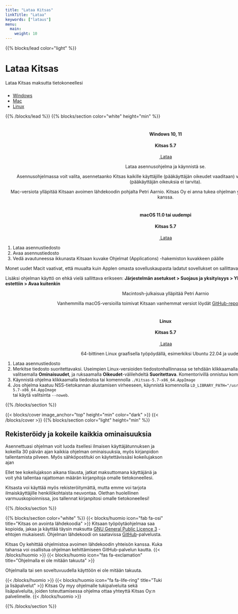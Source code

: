 ```yaml
---
title: "Lataa Kitsas"
linkTitle: "Lataa"
keywords: ["lataus"]
menu:
  main:
    weight: 10
---
```


{{% blocks/lead color="light" %}}

# Lataa Kitsas

Lataa Kitsas maksutta tietokoneellesi

<ul class="nav nav-pills mb-3 text-white" id="pills-tab" role="tablist" style="margin-top:3ex; justify-content: center;" >
  <li class="nav-item">
    <a class="nav-link" id="pills-win-tab" data-toggle="pill" href="#pills-win" role="tab" aria-controls="pills-home" aria-selected="true"><span class="fab fa-windows"></span> Windows</a>
  </li>
  <li class="nav-item">
    <a class="nav-link" id="pills-mac-tab" data-toggle="pill" href="#pills-mac" role="tab" aria-controls="pills-profile" aria-selected="false"><span class="fab fa-apple"></span> Mac</a>
  </li>
  <li class="nav-item">
    <a class="nav-link" id="pills-linux-tab" data-toggle="pill" href="#pills-linux" role="tab" aria-controls="pills-contact" aria-selected="false"><span class="fab fa-linux"></span> Linux</a>
  </li>
</ul>

{{% /blocks/lead %}}
{{% blocks/section color="white" height="min" %}}
<div style="justify-content:center; text-align:center; margin: 0px; width: 200% !important;">
  <div  id="pills-tabContent" class="tab-content">
    <div class="tab-pane fade" id="pills-win" role="tabpanel" aria-labelledby="pills-home-tab" style="text-align: center;">    
      <div class="container">
        <h1><i class="fab fa-windows"></i></h1>
        <h4>Windows 10, 11</h4>      
        <h4 class="variaatio" style="margin-top: 2ex;">Kitsas 5.7</h4>
        <p>
          <a href="https://github.com/artoh/kitupiikki/releases/download/v5.7/kitsas-5.7-asennus.exe" class="btn btn-lg btn-primary latausnappi">
            <span class="fa fa-download"></span>&nbsp;Lataa</a>
        </p>            
        <p style="margin-top: 1ex;">Lataa asennusohjelma ja käynnistä se. </p>
        <p>Asennusohjelmassa voit valita, asennetaanko Kitsas kaikille käyttäjille (pääkäyttäjän oikeudet vaaditaan) vai pelkästään yksittäiselle käyttäjälle (pääkäyttäjän oikeuksia ei tarvita).</p>
      </div>
    </div>
    <div class="tab-pane fade" id="pills-mac" role="tabpanel" aria-labelledby="pills-profile-tab" style="text-align: center;">      
      <div class="container">        
        <div class="macloota">Mac-versiota ylläpitää Kitsaan avoimen lähdekoodin pohjalta Petri Aarnio. Kitsas Oy ei anna tukea ohjelman yhteensopivuudesta Mac-tietokoneiden kanssa.</div>
        <h1><i class="fab fa-apple"></i></h1>
        <h4>macOS 11.0 tai uudempi</h4>        
        <h4 class="variaatio" style="margin-top: 2ex;">Kitsas 5.7</h4>
        <p>
          <a href="https://github.com/petriaarnio/kitupiikki/releases/download/mac-v5.7/Kitsas-5.7.dmg" class="btn btn-lg btn-primary latausnappi">
            <span class="fa fa-download"></span>&nbsp;Lataa</a>
        </p>                  
        <ol style="text-align: left;">
          <li>Lataa asennustiedosto</li>
          <li>Avaa asennustiedosto</li>
          <li>Vedä avautuneessa ikkunasta Kitsaan kuvake Ohjelmat (Applications) -hakemiston kuvakkeen päälle</li>
        </ol>
        <p align="left">Monet uudet Macit vaativat, että muualta kuin Applen omasta sovelluskaupasta ladatut sovellukset on sallittava erikseen, katso ohje <a href="https://support.apple.com/fi-fi/HT202491">Macin tukisivustolta</a>.</p>
        <p align="left">Lisäksi ohjelman käyttö on ehkä vielä sallittava erikseen: <b>Järjestelmän asetukset > Suojaus ja yksityisyys > Yleinen: Apin "Kitsas" käynnistäminen estettiin > Avaa kuitenkin</b><br/>
        </p>
        <p>Macintosh-julkaisua ylläpitää Petri Aarnio</p>  
        <p>Vanhemmilla macOS-versioilla toimivat Kitsaan vanhemmat versiot löydät <a href="https://github.com/petriaarnio/kitupiikki/releases">GitHub-reposition julkaisuista</a></p>          
      </div>
    </div>
    <div class="tab-pane fade" id="pills-linux" role="tabpanel" aria-labelledby="pills-contact-tab" style="text-align: center;">
      <div class="container">     
        <h1><i class="fab fa-linux"></i></h1>
        <h4>Linux</h4>
        <h4 class="variaatio" style="margin-top: 2ex;">Kitsas 5.7</h4>
        <p>
          <a href="https://github.com/artoh/kitupiikki/releases/download/v5.7/Kitsas-5.7-x86_64.AppImage" class="btn btn-lg btn-primary">
            <span class="fa fa-download"></span>&nbsp;Lataa</a>
        </p>           
        64-bittinen Linux graafisella työpöydällä, esimerkiksi Ubuntu 22.04 ja uudemmat       
        <ol style="text-align: left;">
          <li>Lataa asennustiedosto</li>
          <li>Merkitse tiedosto suoritettavaksi. Useimpien Linux-versioiden tiedostonhallinnassa se tehdään klikkaamalla tiedostoa hiiren oikealla napilla ja valitsemalla <b>Ominaisuudet</b>, ja ruksaamalla <b>Oikeudet</b>-välilehdeltä <b>Suoritettava</b>. Komentorivillä onnistuu komennolla <code>chmod u+x Kitsas*.AppImage</code></li>
          <li>Käynnistä ohjelma klikkaamalla tiedostoa tai komennolla <code>./Kitsas-5.7-x86_64.AppImage</code></li>
          <li>Jos ohjelma kaatuu NSS-tietokannan alustamisen virheeseen, käynnistä komennolla <code>LD_LIBRARY_PATH="/usr/lib/x86_64-linux-gnu/nss" ./Kitsas-5.7-x86_64.AppImage</code><br/> tai käytä valitsinta <code>--noweb</code>.          
</li>          
        </ol>    
      </div>      
    </div>
  </div>
</div>
{{% /blocks/section %}}

{{< blocks/cover  image_anchor="top" height="min" color="dark" >}}
{{< /blocks/cover >}}
{{% blocks/section color="light" height="min" %}}
<div class="container">
<h2 style="margin-top: 2ex;">Rekisteröidy ja kokeile kaikkia ominaisuuksia</h2>

Asennettuasi ohjelman voit luoda itsellesi ilmaisen käyttäjätunnuksen ja kokeilla 30 päivän ajan kaikkia ohjelman ominaisuuksia, myös kirjanpidon tallentamista pilveen. Myös sähköpostituki on käytettävissäsi kokeilujakson ajan

Ellet tee kokeilujakson aikana tilausta, jatkat maksuttomana käyttäjänä ja voit yhä tallentaa rajattoman määrän kirjanpitoja omalle tietokoneellesi.

Kitsasta voi käyttää myös rekisteröitymättä, mutta emme voi tarjota ilmaiskäyttäjille henkilökohtaista neuvontaa. Olethan huolellinen varmuuskopioinnissa, jos tallennat kirjanpitosi omalle tietokoneellesi!
</div>
{{% /blocks/section %}}

{{% blocks/section color="white" %}}
{{< blocks/huomio icon="fab fa-osi" title="Kitsas on avointa lähdekoodia" >}}
Kitsaan työpöytäohjelmaa saa kopioida, jakaa ja käyttää täysin maksutta [GNU General Public Licence 3](https://ohjeet.kitsas.fi/lisenssi/) -ehtojen mukaisesti. Ohjelman lähdekoodi on saatavissa [GitHub](https://github.com/artoh/kitupiikki)-palvelusta.

Kitsas Oy kehittää ohjelmistoa avoimen lähdekoodin yhteisön kanssa. Kuka tahansa voi osallistua ohjelman kehittämiseen GitHub-palvelun kautta.
{{< /blocks/huomio >}}
{{< blocks/huomio icon="fas fa-exclamation" title="Ohjelmalla ei ole mitään takuuta" >}}

Ohjelmalla tai sen soveltuvuudella käyttöön ei ole mitään takuuta.

{{< /blocks/huomio >}}
{{< blocks/huomio icon="fa fa-life-ring" title="Tuki ja lisäpalvelut" >}}
Kitsas Oy myy ohjelmalle tukipalveluita sekä lisäpalveluita, joiden toteuttamisessa ohjelma ottaa yhteyttä Kitsas Oy:n palvelimelle.
{{< /blocks/huomio >}}

{{% /blocks/section %}}

<script>
$(function(){
  if (navigator.appVersion.indexOf("Mac") != -1)
    $("#pills-mac-tab").tab("show")
  else if (navigator.appVersion.indexOf("Linux") != -1)
    $("#pills-linux-tab").tab("show")
  else
    $("#pills-win-tab").tab("show")

$("#pills-tab").tab()
})
</script>
